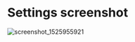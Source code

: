 # Settings screenshot 
![screenshot_1525955921](https://user-images.githubusercontent.com/26773825/39870513-597ea516-546a-11e8-9351-1fbf64341e86.png)
